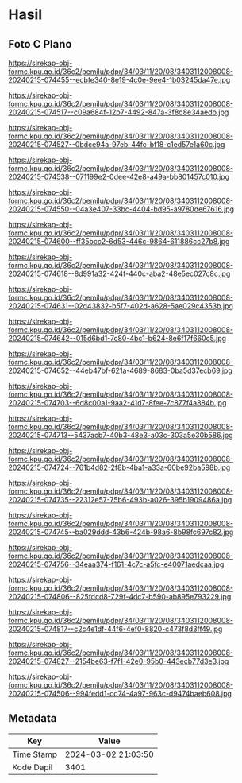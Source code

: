 # Hasil

## Foto C Plano

https://sirekap-obj-formc.kpu.go.id/36c2/pemilu/pdpr/34/03/11/20/08/3403112008008-20240215-074455--ecbfe340-8e19-4c0e-9ee4-1b03245da47e.jpg

https://sirekap-obj-formc.kpu.go.id/36c2/pemilu/pdpr/34/03/11/20/08/3403112008008-20240215-074517--c09a684f-12b7-4492-847a-3f8d8e34aedb.jpg

https://sirekap-obj-formc.kpu.go.id/36c2/pemilu/pdpr/34/03/11/20/08/3403112008008-20240215-074527--0bdce94a-97eb-44fc-bf18-c1ed57e1a60c.jpg

https://sirekap-obj-formc.kpu.go.id/36c2/pemilu/pdpr/34/03/11/20/08/3403112008008-20240215-074538--071199e2-0dee-42e8-a49a-bb801457c010.jpg

https://sirekap-obj-formc.kpu.go.id/36c2/pemilu/pdpr/34/03/11/20/08/3403112008008-20240215-074550--04a3e407-33bc-4404-bd95-a9780de67616.jpg

https://sirekap-obj-formc.kpu.go.id/36c2/pemilu/pdpr/34/03/11/20/08/3403112008008-20240215-074600--ff35bcc2-6d53-446c-9864-611886cc27b8.jpg

https://sirekap-obj-formc.kpu.go.id/36c2/pemilu/pdpr/34/03/11/20/08/3403112008008-20240215-074618--8d991a32-424f-440c-aba2-48e5ec027c8c.jpg

https://sirekap-obj-formc.kpu.go.id/36c2/pemilu/pdpr/34/03/11/20/08/3403112008008-20240215-074631--02d43832-b5f7-402d-a628-5ae029c4353b.jpg

https://sirekap-obj-formc.kpu.go.id/36c2/pemilu/pdpr/34/03/11/20/08/3403112008008-20240215-074642--015d6bd1-7c80-4bc1-b624-8e6f17f660c5.jpg

https://sirekap-obj-formc.kpu.go.id/36c2/pemilu/pdpr/34/03/11/20/08/3403112008008-20240215-074652--44eb47bf-621a-4689-8683-0ba5d37ecb69.jpg

https://sirekap-obj-formc.kpu.go.id/36c2/pemilu/pdpr/34/03/11/20/08/3403112008008-20240215-074703--6d8c00a1-9aa2-41d7-8fee-7c877f4a884b.jpg

https://sirekap-obj-formc.kpu.go.id/36c2/pemilu/pdpr/34/03/11/20/08/3403112008008-20240215-074713--5437acb7-40b3-48e3-a03c-303a5e30b586.jpg

https://sirekap-obj-formc.kpu.go.id/36c2/pemilu/pdpr/34/03/11/20/08/3403112008008-20240215-074724--761b4d82-2f8b-4ba1-a33a-60be92ba598b.jpg

https://sirekap-obj-formc.kpu.go.id/36c2/pemilu/pdpr/34/03/11/20/08/3403112008008-20240215-074735--22312e57-75b6-493b-a026-395b1909486a.jpg

https://sirekap-obj-formc.kpu.go.id/36c2/pemilu/pdpr/34/03/11/20/08/3403112008008-20240215-074745--ba029ddd-43b6-424b-98a6-8b98fc697c82.jpg

https://sirekap-obj-formc.kpu.go.id/36c2/pemilu/pdpr/34/03/11/20/08/3403112008008-20240215-074756--34eaa374-f161-4c7c-a5fc-e40071aedcaa.jpg

https://sirekap-obj-formc.kpu.go.id/36c2/pemilu/pdpr/34/03/11/20/08/3403112008008-20240215-074806--825fdcd8-729f-4dc7-b590-ab895e793229.jpg

https://sirekap-obj-formc.kpu.go.id/36c2/pemilu/pdpr/34/03/11/20/08/3403112008008-20240215-074817--c2c4e1df-44f6-4ef0-8820-c473f8d3ff49.jpg

https://sirekap-obj-formc.kpu.go.id/36c2/pemilu/pdpr/34/03/11/20/08/3403112008008-20240215-074827--2154be63-f7f1-42e0-95b0-443ecb77d3e3.jpg

https://sirekap-obj-formc.kpu.go.id/36c2/pemilu/pdpr/34/03/11/20/08/3403112008008-20240215-074506--994fedd1-cd74-4a97-963c-d9474baeb608.jpg


## Metadata

| Key        | Value               |
| ---------- | ------------------- |
| Time Stamp | 2024-03-02 21:03:50 |
| Kode Dapil | 3401                |




